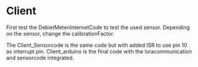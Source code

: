 # Client

First test the DebietMetenInternetCode to test the used sensor. Depending on the sensor, change the calibrationFactor. 

The Client_Sensorcode is the same code but with added ISR to use pin 10 as interrupt pin. 
Client_arduino is the final code with the loracommunication and sensorcode integrated. 
